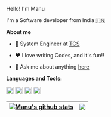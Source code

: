 Hello! I'm Manu

I'm a Software developer from India 🇮🇳

**About me**

- 💼 System Engineer at [TCS](https://www.tcs.com/)

- ❤️ I love writing Codes, and it's fun!!

- 💬 Ask me about anything [here](https://github.com/manujohn/manujohn/issues)



**Languages and Tools:**  

<code><img height="20" src="https://upload.wikimedia.org/wikipedia/fr/thumb/2/2e/Java_Logo.svg/1200px-Java_Logo.svg.png"></code>
<code><img height="20" src="https://upload.wikimedia.org/wikipedia/commons/thumb/c/c3/Python-logo-notext.svg/640px-Python-logo-notext.svg.png"></code>
<code><img height="20" src="https://user-images.githubusercontent.com/33158051/103466606-760a4000-4d14-11eb-9941-2f3d00371471.png"></code>
<code><img height="20" src="https://user-images.githubusercontent.com/11943860/46922529-b28cdc80-cfe0-11e8-9aec-0091161d3599.png"></code>


| <a href="https://github.com/anuraghazra/github-readme-stats"><img align="center" src="https://github-readme-stats.vercel.app/api?username=manujohn&show_icons=true&include_all_commits=true&theme=buefy&hide_border=true" alt="Manu's github stats" /></a> | <a href="https://github.com/anuraghazra/github-readme-stats"><img align="center" src="https://github-readme-stats.vercel.app/api/top-langs/?username=manujohn&layout=compact&theme=buefy&hide_border=true" /></a> |
| ------------- | ------------- |
